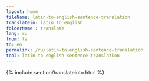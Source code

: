 ```yaml
---
layout: home
fileName: latin-to-english-sentence-translation
translatein: latin_to_english
folderName : translate
lang: ru
from: la
to: en
permalink: /ru/latin-to-english-sentence-translation
tool: latin-to-english-sentence-translation
---
```

{% include section/translateinto.html %}